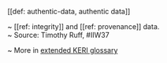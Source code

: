 [[def: authentic-data, authentic data]]

~ [[ref: integrity]] and [[ref: provenance]] data.  
~ Source: Timothy Ruff, #IIW37

~ More in <a href="https://weboftrust.github.io/WOT-terms/docs/glossary/authentic-data">extended KERI glossary</a>

